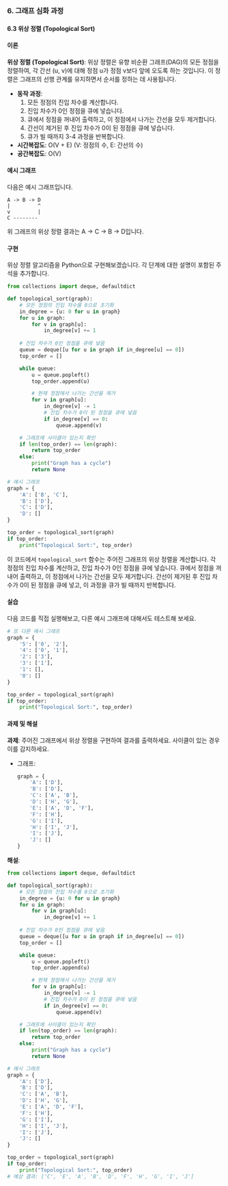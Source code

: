 ### 6. 그래프 심화 과정

#### 6.3 위상 정렬 (Topological Sort)

#### 이론
**위상 정렬 (Topological Sort)**: 위상 정렬은 유향 비순환 그래프(DAG)의 모든 정점을 정렬하여, 각 간선 (u, v)에 대해 정점 u가 정점 v보다 앞에 오도록 하는 것입니다. 이 정렬은 그래프의 선행 관계를 유지하면서 순서를 정하는 데 사용됩니다.
- **동작 과정**:
  1. 모든 정점의 진입 차수를 계산합니다.
  2. 진입 차수가 0인 정점을 큐에 넣습니다.
  3. 큐에서 정점을 꺼내어 출력하고, 이 정점에서 나가는 간선을 모두 제거합니다.
  4. 간선이 제거된 후 진입 차수가 0이 된 정점을 큐에 넣습니다.
  5. 큐가 빌 때까지 3-4 과정을 반복합니다.
- **시간복잡도**: O(V + E) (V: 정점의 수, E: 간선의 수)
- **공간복잡도**: O(V)

#### 예시 그래프
다음은 예시 그래프입니다.

```
A -> B -> D
|         ^
v         |
C --------
```

위 그래프의 위상 정렬 결과는 A -> C -> B -> D입니다.

#### 구현
위상 정렬 알고리즘을 Python으로 구현해보겠습니다. 각 단계에 대한 설명이 포함된 주석을 추가합니다.

```python
from collections import deque, defaultdict

def topological_sort(graph):
    # 모든 정점의 진입 차수를 0으로 초기화
    in_degree = {u: 0 for u in graph}
    for u in graph:
        for v in graph[u]:
            in_degree[v] += 1
    
    # 진입 차수가 0인 정점을 큐에 넣음
    queue = deque([u for u in graph if in_degree[u] == 0])
    top_order = []

    while queue:
        u = queue.popleft()
        top_order.append(u)

        # 현재 정점에서 나가는 간선을 제거
        for v in graph[u]:
            in_degree[v] -= 1
            # 진입 차수가 0이 된 정점을 큐에 넣음
            if in_degree[v] == 0:
                queue.append(v)

    # 그래프에 사이클이 있는지 확인
    if len(top_order) == len(graph):
        return top_order
    else:
        print("Graph has a cycle")
        return None

# 예시 그래프
graph = {
    'A': ['B', 'C'],
    'B': ['D'],
    'C': ['D'],
    'D': []
}

top_order = topological_sort(graph)
if top_order:
    print("Topological Sort:", top_order)
```

이 코드에서 `topological_sort` 함수는 주어진 그래프의 위상 정렬을 계산합니다. 각 정점의 진입 차수를 계산하고, 진입 차수가 0인 정점을 큐에 넣습니다. 큐에서 정점을 꺼내어 출력하고, 이 정점에서 나가는 간선을 모두 제거합니다. 간선이 제거된 후 진입 차수가 0이 된 정점을 큐에 넣고, 이 과정을 큐가 빌 때까지 반복합니다.

#### 실습
다음 코드를 직접 실행해보고, 다른 예시 그래프에 대해서도 테스트해 보세요.

```python
# 또 다른 예시 그래프
graph = {
    '5': ['0', '2'],
    '4': ['0', '1'],
    '2': ['3'],
    '3': ['1'],
    '1': [],
    '0': []
}

top_order = topological_sort(graph)
if top_order:
    print("Topological Sort:", top_order)
```

#### 과제 및 해설
**과제**: 주어진 그래프에서 위상 정렬을 구현하여 결과를 출력하세요. 사이클이 있는 경우 이를 감지하세요.
- 그래프:
  ```python
  graph = {
      'A': ['D'],
      'B': ['D'],
      'C': ['A', 'B'],
      'D': ['H', 'G'],
      'E': ['A', 'D', 'F'],
      'F': ['H'],
      'G': ['I'],
      'H': ['I', 'J'],
      'I': ['J'],
      'J': []
  }
  ```

**해설**:
```python
from collections import deque, defaultdict

def topological_sort(graph):
    # 모든 정점의 진입 차수를 0으로 초기화
    in_degree = {u: 0 for u in graph}
    for u in graph:
        for v in graph[u]:
            in_degree[v] += 1
    
    # 진입 차수가 0인 정점을 큐에 넣음
    queue = deque([u for u in graph if in_degree[u] == 0])
    top_order = []

    while queue:
        u = queue.popleft()
        top_order.append(u)

        # 현재 정점에서 나가는 간선을 제거
        for v in graph[u]:
            in_degree[v] -= 1
            # 진입 차수가 0이 된 정점을 큐에 넣음
            if in_degree[v] == 0:
                queue.append(v)

    # 그래프에 사이클이 있는지 확인
    if len(top_order) == len(graph):
        return top_order
    else:
        print("Graph has a cycle")
        return None

# 예시 그래프
graph = {
    'A': ['D'],
    'B': ['D'],
    'C': ['A', 'B'],
    'D': ['H', 'G'],
    'E': ['A', 'D', 'F'],
    'F': ['H'],
    'G': ['I'],
    'H': ['I', 'J'],
    'I': ['J'],
    'J': []
}

top_order = topological_sort(graph)
if top_order:
    print("Topological Sort:", top_order)
# 예상 결과: ['C', 'E', 'A', 'B', 'D', 'F', 'H', 'G', 'I', 'J']
```

